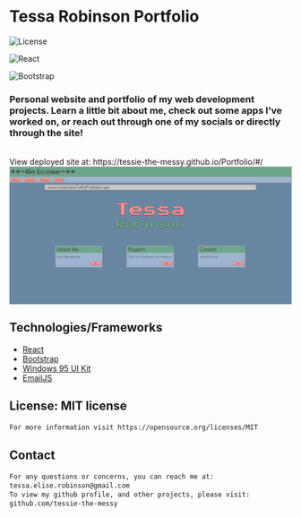 # Tessa Robinson Portfolio

![License](https://img.shields.io/badge/license-MIT-brightgreen)

![React](https://img.shields.io/badge/React-20232A?style=for-the-badge&logo=react&logoColor=61DAFB)

![Bootstrap](https://img.shields.io/badge/Bootstrap-563D7C?style=for-the-badge&logo=bootstrap&logoColor=white)

### Personal website and portfolio of my web development projects. Learn a little bit about me, check out some apps I've worked on, or reach out through one of my socials or directly through the site!
<br/>
View deployed site at: https://tessie-the-messy.github.io/Portfolio/#/
<br/>
<img align="center" src="./src/assets/preview.png" />
<br/>

## Technologies/Frameworks
  - [React](https://reactjs.org/)
  - [Bootstrap](https://getbootstrap.com/)
  - [Windows 95 UI Kit](https://themesberg.com/product/ui-kit/windows-95-ui-kit)
  - [EmailJS](https://www.emailjs.com/)

## License: MIT license

    For more information visit https://opensource.org/licenses/MIT

## Contact

    For any questions or concerns, you can reach me at: tessa.elise.robinson@gmail.com
    To view my github profile, and other projects, please visit: github.com/tessie-the-messy
